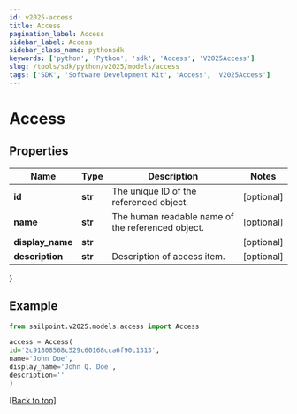 ```yaml
---
id: v2025-access
title: Access
pagination_label: Access
sidebar_label: Access
sidebar_class_name: pythonsdk
keywords: ['python', 'Python', 'sdk', 'Access', 'V2025Access'] 
slug: /tools/sdk/python/v2025/models/access
tags: ['SDK', 'Software Development Kit', 'Access', 'V2025Access']
---
```


# Access


## Properties

Name | Type | Description | Notes
------------ | ------------- | ------------- | -------------
**id** | **str** | The unique ID of the referenced object. | [optional] 
**name** | **str** | The human readable name of the referenced object. | [optional] 
**display_name** | **str** |  | [optional] 
**description** | **str** | Description of access item. | [optional] 
}

## Example

```python
from sailpoint.v2025.models.access import Access

access = Access(
id='2c91808568c529c60168cca6f90c1313',
name='John Doe',
display_name='John Q. Doe',
description=''
)

```
[[Back to top]](#) 

